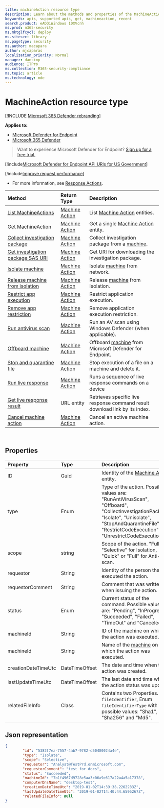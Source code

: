 ```yaml
---
title: machineAction resource type
description: Learn about the methods and properties of the MachineAction resource type in Microsoft Defender for Endpoint.
keywords: apis, supported apis, get, machineaction, recent
search.product: eADQiWindows 10XVcnh
ms.prod: m365-security
ms.mktglfcycl: deploy
ms.sitesec: library
ms.pagetype: security
ms.author: macapara
author: mjcaparas
localization_priority: Normal
manager: dansimp
audience: ITPro
ms.collection: M365-security-compliance
ms.topic: article
ms.technology: mde
---
```


# MachineAction resource type

[!INCLUDE [Microsoft 365 Defender rebranding](../../includes/microsoft-defender.md)]

**Applies to:**
- [Microsoft Defender for Endpoint](https://go.microsoft.com/fwlink/p/?linkid=2154037)
- [Microsoft 365 Defender](https://go.microsoft.com/fwlink/?linkid=2118804)

> Want to experience Microsoft Defender for Endpoint? [Sign up for a free trial.](https://www.microsoft.com/microsoft-365/windows/microsoft-defender-atp?ocid=docs-wdatp-exposedapis-abovefoldlink) 


[!include[Microsoft Defender for Endpoint API URIs for US Government](../../includes/microsoft-defender-api-usgov.md)]

[!include[Improve request performance](../../includes/improve-request-performance.md)]


- For more information, see [Response Actions](respond-machine-alerts.md). 

| Method                                                            | Return Type                        | Description                                                 |
|:------------------------------------------------------------------|:-----------------------------------|:------------------------------------------------------------|
| [List MachineActions](get-machineactions-collection.md)           | [Machine Action](machineaction.md) | List [Machine Action](machineaction.md) entities.           |
| [Get MachineAction](get-machineaction-object.md)                  | [Machine Action](machineaction.md) | Get a single [Machine Action](machineaction.md) entity.     |
| [Collect investigation package](collect-investigation-package.md) | [Machine Action](machineaction.md) | Collect investigation package from a [machine](machine.md). |
| [Get investigation package SAS URI](get-package-sas-uri.md)       | [Machine Action](machineaction.md) | Get URI for downloading the investigation package.          |
| [Isolate machine](isolate-machine.md)                             | [Machine Action](machineaction.md) | Isolate [machine](machine.md) from network.                 |
| [Release machine from isolation](unisolate-machine.md)            | [Machine Action](machineaction.md) | Release [machine](machine.md) from Isolation.               |
| [Restrict app execution](restrict-code-execution.md)              | [Machine Action](machineaction.md) | Restrict application execution.                             |
| [Remove app restriction](unrestrict-code-execution.md)            | [Machine Action](machineaction.md) | Remove application execution restriction.                   |
| [Run antivirus scan](run-av-scan.md)                              | [Machine Action](machineaction.md) | Run an AV scan using Windows Defender (when applicable).    |
| [Offboard machine](offboard-machine-api.md)                       | [Machine Action](machineaction.md) | Offboard [machine](machine.md) from Microsoft Defender for Endpoint. |
| [Stop and quarantine file](stop-and-quarantine-file.md)           | [Machine Action](machineaction.md) | Stop execution of a file on a machine and delete it.        |
| [Run live response](run-live-response.md)                     | [Machine Action](machineaction.md)  | Runs a sequence of live response commands on a device                       |
| [Get live response result](get-live-response-result.md) | URL entity      | Retrieves specific live response command result download link by its index. |
|[Cancel machine action](cancel-machine-action.md)                                | [Machine Action](machineaction.md)  | Cancel an active machine action.                                            |

<br>

## Properties

| Property            | Type           | Description                                                                                                                                                                                                    |
|:--------------------|:---------------|:---------------------------------------------------------------------------------------------------------------------------------------------------------------------------------------------------------------|
| ID                  | Guid           | Identity of the [Machine Action](machineaction.md) entity.                                                                                                                                                     |
| type                | Enum           | Type of the action. Possible values are: "RunAntiVirusScan", "Offboard", "CollectInvestigationPackage", "Isolate", "Unisolate", "StopAndQuarantineFile", "RestrictCodeExecution" and "UnrestrictCodeExecution" |
| scope				  | string         | Scope of the action. "Full" or "Selective" for Isolation, "Quick" or "Full" for Anti-Virus scan.						                                                                            |
| requestor           | String         | Identity of the person that executed the action.                                                                                                                                                               |
| requestorComment    | String         | Comment that was written when issuing the action.                                                                                                                                                              |
| status              | Enum           | Current status of the command. Possible values are: "Pending", "InProgress", "Succeeded", "Failed", "TimeOut" and "Canceled".                                                                                 |
| machineId           | String         | ID of the [machine](machine.md) on which the action was executed.                                                                                                                                              |
| machineId           | String         | Name of the [machine](machine.md) on which the action was executed.                                                                                                                                            |
| creationDateTimeUtc | DateTimeOffset | The date and time when the action was created.                                                                                                                                                                 |
| lastUpdateTimeUtc   | DateTimeOffset | The last date and time when the action status was updated.                                                                                                                                                     |
| relatedFileInfo     | Class          | Contains two Properties. string ```fileIdentifier```, Enum ```fileIdentifierType``` with the possible values: "Sha1", "Sha256" and "Md5".                                                                         |



## Json representation

```json
{
        "id": "5382f7ea-7557-4ab7-9782-d50480024a4e",
        "type": "Isolate",
		"scope": "Selective",
        "requestor": "Analyst@TestPrd.onmicrosoft.com",
        "requestorComment": "test for docs",
        "status": "Succeeded",
        "machineId": "7b1f4967d9728e5aa3c06a9e617a22a4a5a17378",
        "computerDnsName": "desktop-test",
        "creationDateTimeUtc": "2019-01-02T14:39:38.2262283Z",
        "lastUpdateDateTimeUtc": "2019-01-02T14:40:44.6596267Z",
        "relatedFileInfo": null
}
```
